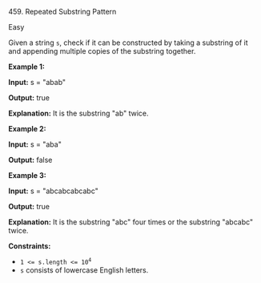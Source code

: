 459\. Repeated Substring Pattern

Easy

Given a string `s`, check if it can be constructed by taking a substring of it and appending multiple copies of the substring together.

**Example 1:**

**Input:** s = "abab"

**Output:** true

**Explanation:** It is the substring "ab" twice.

**Example 2:**

**Input:** s = "aba"

**Output:** false

**Example 3:**

**Input:** s = "abcabcabcabc"

**Output:** true

**Explanation:** It is the substring "abc" four times or the substring "abcabc" twice.

**Constraints:**

*   <code>1 <= s.length <= 10<sup>4</sup></code>
*   `s` consists of lowercase English letters.